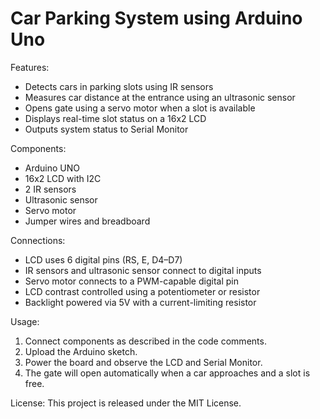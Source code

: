 # Car Parking System using Arduino Uno

Features:
- Detects cars in parking slots using IR sensors
- Measures car distance at the entrance using an ultrasonic sensor
- Opens gate using a servo motor when a slot is available
- Displays real-time slot status on a 16x2 LCD
- Outputs system status to Serial Monitor

Components:
- Arduino UNO
- 16x2 LCD with I2C
- 2 IR sensors
- Ultrasonic sensor 
- Servo motor 
- Jumper wires and breadboard

Connections:
- LCD uses 6 digital pins (RS, E, D4–D7)
- IR sensors and ultrasonic sensor connect to digital inputs
- Servo motor connects to a PWM-capable digital pin
- LCD contrast controlled using a potentiometer or resistor
- Backlight powered via 5V with a current-limiting resistor

Usage:
1. Connect components as described in the code comments.
2. Upload the Arduino sketch.
3. Power the board and observe the LCD and Serial Monitor.
4. The gate will open automatically when a car approaches and a slot is free.

License:
This project is released under the MIT License.
